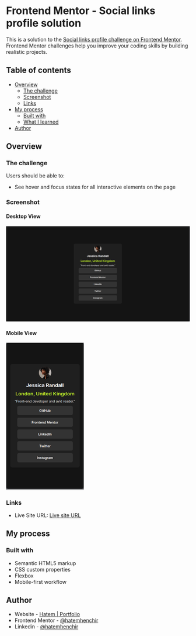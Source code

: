 # Frontend Mentor - Social links profile solution

This is a solution to the [Social links profile challenge on Frontend Mentor](https://www.frontendmentor.io/challenges/social-links-profile-UG32l9m6dQ). Frontend Mentor challenges help you improve your coding skills by building realistic projects. 

## Table of contents

- [Overview](#overview)
  - [The challenge](#the-challenge)
  - [Screenshot](#screenshot)
  - [Links](#links)
- [My process](#my-process)
  - [Built with](#built-with)
  - [What I learned](#what-i-learned)
- [Author](#author)


## Overview

### The challenge

Users should be able to:

- See hover and focus states for all interactive elements on the page

### Screenshot

#### Desktop View
<img src="./screenshots/desktop.png" >


#### Mobile View
<img width="213" alt="image" src="./screenshots/mobile.png">

### Links

- Live Site URL: [Live site URL](https://sriram23.github.io/Social-Link-Profile-Frontend-Mentor/)

## My process

### Built with

- Semantic HTML5 markup
- CSS custom properties
- Flexbox
- Mobile-first workflow



## Author

- Website - [Hatem | Portfolio](https://hatemhenchir.vercel.app)
- Frontend Mentor - [@hatemhenchir](https://www.frontendmentor.io/profile/hatemhenchir)
- Linkedin - [@hatemhenchir](https://www.linkedin.com/in/hatem-henchir)